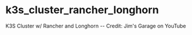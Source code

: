 # k3s_cluster_rancher_longhorn
K3S Cluster w/ Rancher and Longhorn -- Credit: Jim's Garage on YouTube
